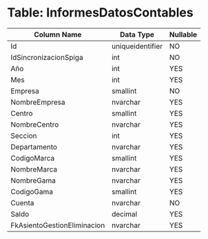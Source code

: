 # Table: InformesDatosContables

| Column Name | Data Type | Nullable |
|-------------|-----------|----------|
| Id | uniqueidentifier | NO |
| IdSincronizacionSpiga | int | NO |
| Año | int | YES |
| Mes | int | YES |
| Empresa | smallint | NO |
| NombreEmpresa | nvarchar | YES |
| Centro | smallint | YES |
| NombreCentro | nvarchar | YES |
| Seccion | int | YES |
| Departamento | nvarchar | YES |
| CodigoMarca | smallint | YES |
| NombreMarca | nvarchar | YES |
| NombreGama | nvarchar | YES |
| CodigoGama | smallint | YES |
| Cuenta | nvarchar | NO |
| Saldo | decimal | YES |
| FkAsientoGestionEliminacion | nvarchar | YES |
